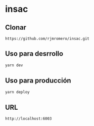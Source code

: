 # insac

## Clonar

`https://github.com/rjmromero/insac.git`

## Uso para desrrollo
```bash
yarn dev
```

## Uso para producción
```bash
yarn deploy
```

## URL
```bash
http://localhost:6003
```
